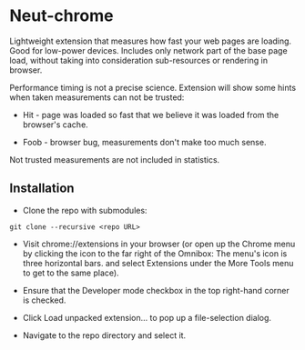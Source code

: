 # Neut-chrome

Lightweight extension that measures how fast your web pages are loading.
Good for low-power devices. Includes only network part of the base page load,
without taking into consideration sub-resources or rendering in browser.

Performance timing is not a precise science. Extension
will show some hints when taken measurements can not be trusted:

* Hit - page was loaded so fast that we believe it was loaded from the browser's cache.

* Foob - browser bug, measurements don't make too much sense.

Not trusted measurements are not included in statistics.

## Installation

* Clone the repo with submodules:
```
git clone --recursive <repo URL>
```

* Visit chrome://extensions in your browser (or open up the Chrome menu by clicking the icon to the far right of the Omnibox: The menu's icon is three horizontal bars. and select Extensions under the More Tools menu to get to the same place).

* Ensure that the Developer mode checkbox in the top right-hand corner is checked.

* Click Load unpacked extension… to pop up a file-selection dialog.

* Navigate to the repo directory and select it.
